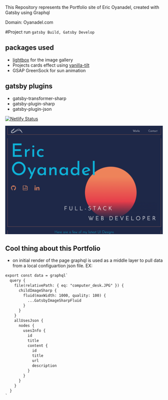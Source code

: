 This Repository represents the Portfolio site of Eric Oyanadel, created with Gatsby using Graphql

Domain: Oyanadel.com

#Project run
`gatsby Build, Gatsby Develop`

## packages used

- [lightbox](https://www.npmjs.com/package/react-image-lightbox) for the image gallery
- Projects cards effect using [vanilla-tilt](https://www.npmjs.com/package/vanilla-tilt)
- GSAP GreenSock for sun animation

## gatsby plugins

- gatsby-transformer-sharp
- gatsby-plugin-sharp
- gatsby-plugin-json

[![Netlify Status](https://api.netlify.com/api/v1/badges/eedcf337-200d-41af-a5ff-50cf2bcba301/deploy-status)](https://app.netlify.com/sites/eoyanadel/deploys)

![WebsiteExample](./screenshot.png)

## Cool thing about this Portfolio
- on initial render of the page graphql is used as a middle layer to pull data from a local configuartion json file. 
EX:
```
export const data = graphql`
  query {
    file(relativePath: { eq: "computer_desk.JPG" }) {
      childImageSharp {
        fluid(maxWidth: 1000, quality: 100) {
          ...GatsbyImageSharpFluid
        }
      }
    }
    allUsesJson {
      nodes {
        usesInfo {
          id
          title
          content {
            id
            title
            url
            description
          }
        }
      }
    }
  }
`
```